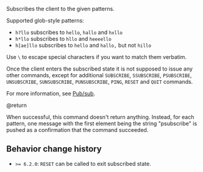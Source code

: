 Subscribes the client to the given patterns.

Supported glob-style patterns:

* `h?llo` subscribes to `hello`, `hallo` and `hxllo`
* `h*llo` subscribes to `hllo` and `heeeello`
* `h[ae]llo` subscribes to `hello` and `hallo,` but not `hillo`

Use `\` to escape special characters if you want to match them verbatim.

Once the client enters the subscribed state it is not supposed to issue any other commands, except for additional `SUBSCRIBE`, `SSUBSCRIBE`, `PSUBSCRIBE`, `UNSUBSCRIBE`, `SUNSUBSCRIBE`, `PUNSUBSCRIBE`, `PING`, `RESET` and `QUIT` commands.

For more information, see [Pub/sub](/docs/manual/pubsub/).

@return

When successful, this command doesn't return anything.
Instead, for each pattern, one message with the first element being the string "psubscribe" is pushed as a confirmation that the command succeeded.

## Behavior change history

*   `>= 6.2.0`: `RESET` can be called to exit subscribed state.
